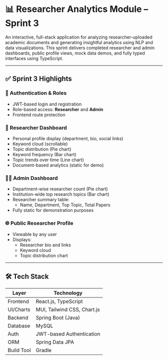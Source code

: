 # 📊 Researcher Analytics Module – Sprint 3

An interactive, full-stack application for analyzing researcher-uploaded academic documents and generating insightful analytics using NLP and data visualizations. This sprint delivers completed researcher and admin dashboards, public profile views, mock data demos, and fully typed interfaces using TypeScript.

---

## ✅ Sprint 3 Highlights

### 🔐 Authentication & Roles
- JWT-based login and registration
- Role-based access: **Researcher** and **Admin**
- Frontend route protection

### 👤 Researcher Dashboard
- Personal profile display (department, bio, social links)
- Keyword cloud (scrollable)
- Topic distribution (Pie chart)
- Keyword frequency (Bar chart)
- Topic trends over time (Line chart)
- Document-based analytics (static for demo)

### 🧑‍💼 Admin Dashboard
- Department-wise researcher count (Pie chart)
- Institution-wide top research topics (Bar chart)
- Researcher summary table:
  - Name, Department, Top Topic, Total Papers
- Fully static for demonstration purposes

### 🌐 Public Researcher Profile
- Viewable by any user
- Displays:
  - Researcher bio and links
  - Keyword cloud
  - Topic distribution chart

---

## 🛠️ Tech Stack

| Layer       | Technology                 |
|-------------|----------------------------|
| Frontend    | React.js, TypeScript       |
| UI/Charts   | MUI, Tailwind CSS, Chart.js |
| Backend     | Spring Boot (Java)         |
| Database    | MySQL                      |
| Auth        | JWT-based Authentication   |
| ORM         | Spring Data JPA            |
| Build Tool  | Gradle                     |


